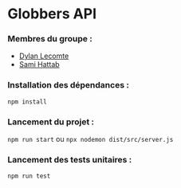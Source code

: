 # Globbers API

### Membres du groupe :

- [Dylan Lecomte](https://github.com/Prototype91)
- [Sami Hattab](https://github.com/Raze91)

### Installation des dépendances :

`npm install`

### Lancement du projet :

`npm run start` ou `npx nodemon dist/src/server.js`

### Lancement des tests unitaires :

`npm run test`